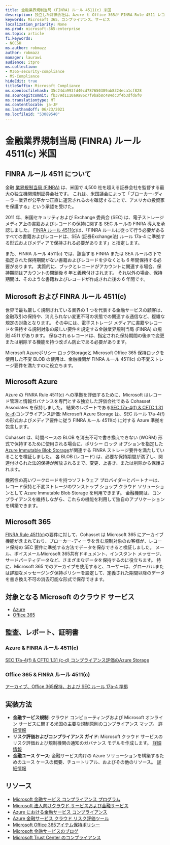 ```yaml
---
title: 金融業界規制当局 (FINRA) ルール 4511(c) 米国
description: 独立した評価会社は、Azure と Office 365が FINRA Rule 4511 レコードの保持と不変のストレージ要件を満たすのに役立つ可能性を検証しました。
keywords: Microsoft 365、コンプライアンス、サービス
localization_priority: None
ms.prod: microsoft-365-enterprise
ms.topic: article
f1.keywords:
- NOCSH
ms.author: robmazz
author: robmazz
manager: laurawi
audience: itpro
ms.collection:
- M365-security-compliance
- MS-Compliance
hideEdit: true
titleSuffix: Microsoft Compliance
ms.openlocfilehash: 35c24da993fd40cd787650389ab8324eca1cf828
ms.sourcegitcommit: fb379d1110a9a86c7f9bab8c484dc3f4b3dfd6f0
ms.translationtype: MT
ms.contentlocale: ja-JP
ms.lasthandoff: 06/23/2021
ms.locfileid: "53089540"
---
```

# <a name="financial-industry-regulatory-authority-finra-rule-4511c-united-states"></a>金融業界規制当局 (FINRA) ルール 4511(c) 米国

## <a name="about-finra-rule-4511"></a>FINRA ルール 4511 について

金融 [業界規制当局 (FINRA)](https://www.finra.org/#/) は、米国で 4,500 社を超える証券会社を監督する最大の独立機関規制証券会社です。 これは、米国議会によって「ブローカー-ディーラー業界が公平かつ正直に運営されるのを確認することで、アメリカの投資家を保護する」という承認を受けた。

2011 年、米国セキュリティおよび Exchange 委員会 (SEC) は、電子ストレージ メディア上の書籍およびレコードの保持に関する SEC ルールの FINRA 導入を承認しました。 [FINRA ルール 4511(c)](https://www.finra.org/sites/default/files/NoticeDocument/p123548.pdf)は、「FINRA ルールに従って行う必要があるすべての書籍およびレコードは、SEA (証券Exchange法) ルール 17a-4 に準拠する形式およびメディアで保持される必要があります」と指定します。

また、FINRA ルール 4511(c) では、該当する FINRA または SEA ルールの下で指定された保持期間がない書籍およびレコードを少なくとも 6 年間保持する必要があります。 実質的に、ブックとレコードがアカウントに関連する場合、保持期間はアカウントの閉鎖後 6 年と義務付けされます。 それ以外の場合、保持期間は、そのような書籍およびレコードが作成された後の 6 年間です。

## <a name="microsoft-and-finra-rule-4511c"></a>Microsoft および FINRA ルール 4511(c)

世界で最も厳しく規制されている業界の 1 つを代表する金融サービスの顧客は、金融取引の保持や、消えられない変更不可の状態での関連する通信など、複雑な規定の対象となります。 その中には、電子ストレージ メディアに書籍やレコードを保持する規制対象の厳しい要件を規定する金融業界規制当局 (FINRA) の規則 4511 があります。 保存されるレコードは、指定された保持期間の後まで変更または削除する機能を持つ改ざん防止である必要があります。

Microsoft Azureポリシー ロックStorageと Microsoft Office 365 保持ロックを使用した不変 BLOB の使用は、金融機関が FINRA ルール 4511(c) の不変ストレージ要件を満たすのに役立ちます。

## <a name="microsoft-azure"></a>Microsoft Azure

Azure の FINRA Rule 4511(c) への準拠を評価するために、Microsoft はレコード管理と情報ガバナンスを専門とする独立した評価会社である Cohasset Associates を保持しました。 結果のレポートである[SEC 17a-4(f) & CFTC 1.31 (c-d)](https://servicetrust.microsoft.com/ViewPage/MSComplianceGuide?command=Download&downloadType=Document&downloadId=19b08fd4-d276-43e8-9461-715981d0ea20&docTab=4ce99610-c9c0-11e7-8c2c-f908a777fa4d_GRC_Assessment_Reports)コンプライアンス評価: Microsoft Azure Storage は、SEC ルール 17a-4(f) の形式およびメディア要件に従う FINRA ルール 4511(c) に対する Azure 準拠を包含します。

Cohasset は、時間ベースの BLOB を消去不可で書き換えできない (WORM) 形式で保持するために使用される場合に、ポリシー ロック オプションを指定した[Azure Immutable Blob Storage](/azure/storage/blobs/storage-blob-immutable-storage)が関連する FINRA ストレージ要件を満たしていることを検証しました。 各 BLOB (レコード) は、必要な保持期間が満了し、関連付けられた法的保持が解放されるまで、変更、上書き、または削除から保護されます。

機密性の高いワークロードを持つソフトウェア プロバイダーとパートナーは、レコード保持と不変ストレージのワンストップ ショップ クラウド ソリューションとして Azure Immutable Blob Storage を利用できます。 金融機関は、コンプライアンスを維持しながら、これらの機能を利用して独自のアプリケーションを構築できます。

## <a name="microsoft-365"></a>Microsoft 365

[FINRA Rule 4511(c)](/microsoft-365/compliance/retention-regulatory-requirements#sec-17a-4f-finra-4511c-and-cftc-131c-d)の要件に対して、Cohasset は Microsoft 365 にアーカイブ機能が含まれており、ブローカー-ディーラを含む規制対象のお客様が、レコード保持の SEC 要件に準拠する方法でデータを保存できると検証しました。 メール、ボイスメールMicrosoft 365共有ドキュメント、インスタント メッセージ、サードパーティデータなど、さまざまなデータを保持するのに役立ちます。 特に、Microsoft 365 でのアーカイブを使用すると、ユーザーは、グローバルまたは詳細なメッセージング保持ポリシーを設定して、定義された期間以降のデータを書き換え不可の消去可能な形式で保存できます。

## <a name="microsoft-in-scope-cloud-services"></a>対象となる Microsoft のクラウド サービス

- [Azure](https://gallery.technet.microsoft.com/Overview-of-Azure-c1be3942)
- [Office 365](https://aka.ms/Office365ComplianceOfferings)

## <a name="audits-reports-and-certificates"></a>監査、レポート、証明書

### <a name="azure--finra-rule-4511c"></a>Azure & FINRA ルール 4511(c)

[SEC 17a-4(f) & CFTC 1.31 (c-d) コンプライアンス評価のAzure Storage](https://servicetrust.microsoft.com/ViewPage/MSComplianceGuide?command=Download&downloadType=Document&downloadId=19b08fd4-d276-43e8-9461-715981d0ea20&docTab=4ce99610-c9c0-11e7-8c2c-f908a777fa4d_GRC_Assessment_Reports)

### <a name="office-365--finra-rule-4511c"></a>Office 365 & FINRA ルール 4511(c)

[アーカイブ、Office 365保持、および SEC ルール 17a-4 準拠](https://www.microsoft.com/microsoft-365/blog/2015/11/10/office-365-exchange-online-archiving-now-meets-sec-rule-17a-4-requirements/)

## <a name="how-to-implement"></a>実装方法

- **金融サービス規制**: クラウド コンピューティングおよび Microsoft オンライン サービスに関する米国の主要な規制原則のコンプライアンス マップ。 [詳細情報](https://servicetrust.microsoft.com/ViewPage/TrustDocuments?command=Download&downloadType=Document&downloadId=5b483567-00b0-4d86-96ae-ee887dadb61c&docTab=6d000410-c9e9-11e7-9a91-892aae8839ad_Compliance_Guides)
- **リスク評価およびコンプライアンス ガイド**: Microsoft クラウド サービスのリスク評価および規制機関の通知のガバナンス モデルを作成します。 [詳細情報](https://servicetrust.microsoft.com/ViewPage/TrustDocuments?command=Download&downloadType=Document&downloadId=edee9b14-3661-4a16-ba83-c35caf672bd7&docTab=6d000410-c9e9-11e7-9a91-892aae8839ad_FAQ_and_White_Papers)
- **金融ユース ケース**: 金融サービス向けの Azure ソリューションを構築するためのユース ケースの概要、チュートリアル、およびその他のリソース。 [詳細情報](/azure/industry/financial/)

## <a name="resources"></a>リソース

- [Microsoft 金融サービス コンプライアンス プログラム](https://download.microsoft.com/download/6/4/7/64707E3E-6D3E-45D0-8207-A0EA3201B4A6/Microsoft%20Cloud%20-%20Financial%20Services%20Compliance%20Program%20\(Print\).pdf)
- [Microsoft 法人向けクラウド サービスおよび金融サービス](https://servicetrust.microsoft.com/viewpage/financialservicesoverview)
- [Azure における金融サービス コンプライアンス](https://azure.microsoft.com/resources/videos/azurecon-2015-financial-services-compliance-in-azure/)
- [Azure 金融サービス クラウド リスク評価ツール](https://servicetrust.microsoft.com/ViewPage/FFIECBlueprint?command=Download&downloadType=Document&downloadId=079a1973-711a-428f-9312-9ddd290cff7b&docTab=c726d5c0-2d1e-11e8-a485-57140ec19669_PaaS)
- [Microsoft Office 365アイテム保持ポリシー](/office365/securitycompliance/retention-policies)
- [Microsoft 金融サービスのブログ](https://techcommunity.microsoft.com/t5/Financial-Services-Blog/bg-p/FinancialServicesBlog)
- [Microsoft Trust Center のコンプライアンス](https://www.microsoft.com/trust-center/compliance/compliance-overview)
